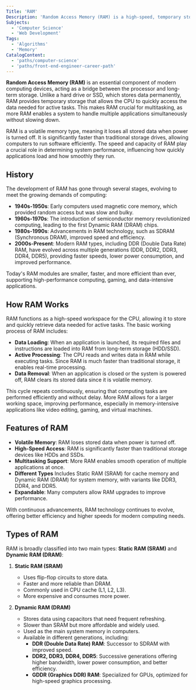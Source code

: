 ```yaml
---
Title: 'RAM'
Description: 'Random Access Memory (RAM) is a high-speed, temporary storage component that enables quick access to data and instructions for active programs and processes.'
Subjects:
  - 'Computer Science'
  - 'Web Development'
Tags:
  - 'Algorithms'
  - 'Memory'
CatalogContent:
  - 'paths/computer-science'
  - 'paths/front-end-engineer-career-path'
---
```


**Random Access Memory (RAM)** is an essential component of modern computing devices, acting as a bridge between the processor and long-term storage. Unlike a hard drive or SSD, which stores data permanently, RAM provides temporary storage that allows the CPU to quickly access the data needed for active tasks. This makes RAM crucial for multitasking, as more RAM enables a system to handle multiple applications simultaneously without slowing down.

RAM is a volatile memory type, meaning it loses all stored data when power is turned off. It is significantly faster than traditional storage drives, allowing computers to run software efficiently. The speed and capacity of RAM play a crucial role in determining system performance, influencing how quickly applications load and how smoothly they run.

## History

The development of RAM has gone through several stages, evolving to meet the growing demands of computing:

- **1940s-1950s**: Early computers used magnetic core memory, which provided random access but was slow and bulky.
- **1960s-1970s**: The introduction of semiconductor memory revolutionized computing, leading to the first Dynamic RAM (DRAM) chips.
- **1980s-1990s**: Advancements in RAM technology, such as SDRAM (Synchronous DRAM), improved speed and efficiency.
- **2000s-Present**: Modern RAM types, including DDR (Double Data Rate) RAM, have evolved across multiple generations (DDR, DDR2, DDR3, DDR4, DDR5), providing faster speeds, lower power consumption, and improved performance.

Today's RAM modules are smaller, faster, and more efficient than ever, supporting high-performance computing, gaming, and data-intensive applications.

## How RAM Works

RAM functions as a high-speed workspace for the CPU, allowing it to store and quickly retrieve data needed for active tasks. The basic working process of RAM includes:

- **Data Loading**: When an application is launched, its required files and instructions are loaded into RAM from long-term storage (HDD/SSD).
- **Active Processing**: The CPU reads and writes data in RAM while executing tasks. Since RAM is much faster than traditional storage, it enables real-time processing.
- **Data Removal**: When an application is closed or the system is powered off, RAM clears its stored data since it is volatile memory.

This cycle repeats continuously, ensuring that computing tasks are performed efficiently and without delay. More RAM allows for a larger working space, improving performance, especially in memory-intensive applications like video editing, gaming, and virtual machines.

## Features of RAM

- **Volatile Memory**: RAM loses stored data when power is turned off.
- **High-Speed Access**: RAM is significantly faster than traditional storage devices like HDDs and SSDs.
- **Multitasking Support**: More RAM enables smooth operation of multiple applications at once.
- **Different Types** Includes Static RAM (SRAM) for cache memory and Dynamic RAM (DRAM) for system memory, with variants like DDR3, DDR4, and DDR5.
- **Expandable**: Many computers allow RAM upgrades to improve performance.

With continuous advancements, RAM technology continues to evolve, offering better efficiency and higher speeds for modern computing needs.

## Types of RAM

RAM is broadly classified into two main types: **Static RAM (SRAM)** and **Dynamic RAM (DRAM)**:

1. **Static RAM (SRAM)**

   - Uses flip-flop circuits to store data.
   - Faster and more reliable than DRAM.
   - Commonly used in CPU cache (L1, L2, L3).
   - More expensive and consumes more power.

2. **Dynamic RAM (DRAM)**

   - Stores data using capacitors that need frequent refreshing.
   - Slower than SRAM but more affordable and widely used.
   - Used as the main system memory in computers.
   - Available in different generations, including:
     - **DDR (Double Data Rate) RAM**: Successor to SDRAM with improved speed.
     - **DDR2, DDR3, DDR4, DDR5**: Successive generations offering higher bandwidth, lower power consumption, and better efficiency.
     - **GDDR (Graphics DDR) RAM**: Specialized for GPUs, optimized for high-speed graphics processing.
